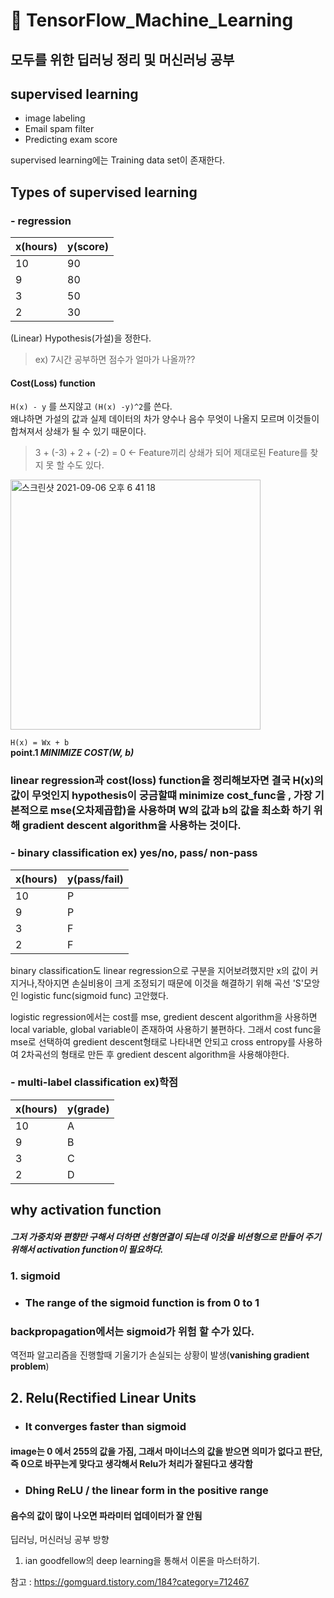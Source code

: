 # 📌 TensorFlow_Machine_Learning
## 모두를 위한 딥러닝 정리 및 머신러닝 공부

## supervised learning
- image labeling
- Email spam filter
- Predicting exam score

supervised learning에는 Training data set이 존재한다.

## Types of supervised learning

### - regression

|x(hours)|y(score)|
|---|---|
|10|90|
|9|80|
|3|50|
|2|30|

(Linear) Hypothesis(가설)을 정한다.  
> ex) 7시간 공부하면 점수가 얼마가 나올까??   

#### Cost(Loss) function

`H(x) - y` 를 쓰지않고 `(H(x) -y)^2`를 쓴다.   
 왜냐하면 가설의 값과 실제 데이터의 차가 양수나 음수 무엇이 나올지 모르며 이것들이 합쳐져서 상쇄가 될 수 있기 때문이다.
 > 3 + (-3) + 2 + (-2) = 0  <- Feature끼리 상쇄가 되어 제대로된 Feature를 찾지 못 할 수도 있다.
 
 <img width="400" alt="스크린샷 2021-09-06 오후 6 41 18" src="https://user-images.githubusercontent.com/46950334/132196808-6b1dc77c-45bd-4b05-ba27-9a6f344533fb.png">
 
 `H(x) = Wx + b`   
 **point.1  *MINIMIZE COST(W, b)***
 
 ### linear regression과 cost(loss) function을 정리해보자면 결국 H(x)의 값이 무엇인지 hypothesis이 궁금할떄 minimize cost_func을 , 가장 기본적으로 mse(오차제곱합)을 사용하며 W의 값과 b의 값을 최소화 하기 위해 gradient descent algorithm을 사용하는 것이다.

### - binary classification   ex) yes/no, pass/ non-pass

|x(hours)|y(pass/fail)|
|---|---|
|10|P|
|9|P|
|3|F|
|2|F|

binary classification도 linear regression으로 구분을 지어보려했지만 x의 값이 커지거나,작아지면 손실비용이 크게 조정되기 때문에 이것을 해결하기 위해 곡선 'S'모앙인 logistic func(sigmoid func) 고안했다.

logistic regression에서는 cost를 mse, gredient descent algorithm을 사용하면 local variable, global variable이 존재하여 사용하기 불편하다. 
그래서 
cost func을 mse로 선택하여 gredient descent형태로 나타내면 안되고 cross entropy를 사용하여 2차곡선의 형태로 만든 후 gredient descent algorithm을 사용해야한다.
### - multi-label classification  ex)학점

|x(hours)|y(grade)|
|---|---|
|10|A|
|9|B|
|3|C|
|2|D|


## why activation function
##### 그저 가중치와 편향만 구해서 더하면 선형연결이 되는데 이것을 비션형으로 만들어 주기 위해서 activation function이 필요하다.


### 1. sigmoid

* ### The range of the sigmoid function is from 0 to 1

### backpropagation에서는 sigmoid가 위험 할 수가 있다.

역전파 알고리즘을 진행할때 기울기가 손실되는 상황이 발생(**vanishing gradient problem**)


## 2. Relu(Rectified Linear Units

* ### It converges faster than sigmoid

#### image는 0 에서 255의 값을 가짐, 그래서 마이너스의 값을 받으면 의미가 없다고 판단, 즉 0으로 바꾸는게 맞다고 생각해서 Relu가 처리가 잘된다고 생각함 

* ### Dhing ReLU / the linear form in the positive range

#### 음수의 값이 많이 나오면 파라미터 업데이터가 잘 안됨


딥러닝, 머신러닝 공부 방향
1. ian goodfellow의 deep learning을 통해서 이론을 마스터하기.

참고 : https://gomguard.tistory.com/184?category=712467

 

